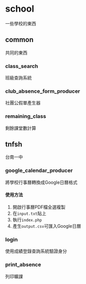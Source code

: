 # school
一些學校的東西

## common 
共同的東西

### class_search
班級查詢系統

### club_absence_form_producer
社團公假單產生器

### remaining_class
剩餘課堂數計算

## tnfsh
台南一中

### google_calendar_producer
將學校行事曆轉換成Google日曆格式
#### 使用方法
1. 開啟行事曆PDF檔全選複製
2. 在`input.txt`貼上
3. 執行`index.php`
4. 產生`output.csv`可匯入Google日曆

### login
使用成績登錄查詢系統驗證身分

### print_absence
列印曠課
